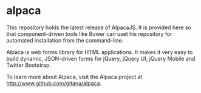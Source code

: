alpaca
======

This repository holds the latest release of AlpacaJS.  It is provided here so that component-driven tools like Bower can uset his repository for automated installation from the command-line.

Alpaca is web forms library for HTML applications.  It makes it very easy to build dynamic, JSON-driven forms for jQuery, jQuery UI, jQuery Mobile and Twitter Bootstrap.

To learn more about Alpaca, visit the Alpaca project at http://www.github.com/gitana/alpaca.
